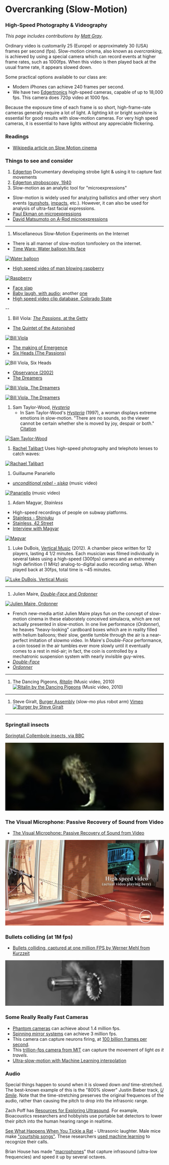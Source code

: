 # Overcranking (Slow-Motion)

### High-Speed Photography & Videography
*This page includes contributions by [Matt Gray](http://www.northeastern.edu/camd/theatre/people/matt-gray/)*. 

Ordinary video is customarily 25 (Europe) or approximately 30 (USA) frames per second (fps). Slow-motion cinema, also known as *overcranking*, is achieved by using a special camera which can record events at higher frame rates, such as 1000fps. When this video is then played back at the usual frame rate, it appears slowed down. 

Some practical options available to our class are: 

* Modern iPhones can achieve 240 frames per second.
* We have two [Edgertronics](http://edgertronic.com/) high-speed cameras, capable of up to 18,000 fps. This camera does 720p video at 1000 fps.

Because the exposure time of each frame is so short, high-frame-rate cameras generally require a lot of light. A lighting kit or bright sunshine is essential for good results with slow-motion cameras. For very high speed cameras, it is essential to have lights without any appreciable flickering.

### Readings

* [Wikipedia article on Slow Motion cinema](https://en.wikipedia.org/wiki/Slow_motion)

### Things to see and consider


1. [Edgerton](https://www.youtube.com/watch?v=SMoIKNZGyf8) Documentary developing strobe light & using it to capture fast movements 
1. [Edgerton stroboscopy, 1940](https://www.youtube.com/watch?v=gspK_Bi0aoQ)
1. Slow-motion as an analytic tool for "microexpressions"
  * Slow-motion is widely used for analyzing ballistics and other very short events ([gunshots](https://www.youtube.com/watch?v=7y9apnbI6GA), [impacts](https://www.youtube.com/watch?v=QfDoQwIAaXg), etc.). However, it can also be used for analysis of ultra-fast facial expressions.
  * [Paul Ekman on microexpressions](https://www.youtube.com/watch?v=EXm6YbXxSYk)
  * [David Matsumoto on A-Rod microexpressions](https://www.youtube.com/watch?v=bu3ayOWHX0w)

---

1. Miscellaneous Slow-Motion Experiments on the Internet
  * There is all manner of slow-motion tomfoolery on the internet. 
  * [Time Warp: Water balloon hits face](https://www.youtube.com/watch?v=90VyvOhPmA0)

[![Water balloon](images/Water_Balloon_Face.gif)](https://www.youtube.com/watch?v=90VyvOhPmA0) 

  * [High speed video of man blowing raspberry](https://www.youtube.com/watch?v=cWGn6_EH2gM)

[![Raspberry](images/raspberry.gif)](https://www.youtube.com/watch?v=cWGn6_EH2gM) 
 
  * [Face slap](https://www.youtube.com/watch?v=7AXB8nGq5jc)
  * [Baby laugh, with audio](https://www.youtube.com/watch?v=ikD-Uugb0zo); another [one](https://www.youtube.com/watch?v=yuwWCT-LiCs)
  * [High speed video clip database, Colorado State](https://high-speed-video.colostate.edu/)

--

1. Bill Viola: [*The Passions*, at the Getty](http://www.getty.edu/art/exhibitions/viola/art.html)
  * [The Quintet of the Astonished](https://www.youtube.com/watch?v=MR9av-I35ME)

[![Bill Viola](images/viola.jpg)](https://www.youtube.com/watch?v=MR9av-I35ME)

  * [The making of Emergence](https://www.youtube.com/watch?v=hx5Cu7U-Fkg)
  * [Six Heads (The Passions)](https://www.youtube.com/watch?v=x1mGaf1lElo)

![Bill Viola, Six Heads](images/Six_Heads_Bill_Viola_2000.gif)
 
  * [Observance (2002)](https://www.youtube.com/watch?v=aiz19J-wVnE)
  * [The Dreamers](https://www.youtube.com/watch?v=mJpv4Z1X3CY)

[![Bill Viola, The Dreamers](images/The_Dreamers_Bill_Viola_1.gif)](https://www.youtube.com/watch?v=mJpv4Z1X3CY)

[![Bill Viola, The Dreamers](images/The_Dreamers_Bill_Viola_2.gif)](https://www.youtube.com/watch?v=mJpv4Z1X3CY)


1. Sam Taylor-Wood, [*Hysteria*](https://www.youtube.com/watch?v=33PZhpay8gM)
	* In Sam Taylor-Wood's [*Hysteria*](https://www.youtube.com/watch?v=33PZhpay8gM) (1997), a woman displays extreme emotions in slow-motion. "There are no sounds, so the viewer cannot be certain whether she is moved by joy, despair or both." [Citation](http://www.absolutearts.com/artsnews/2002/01/25/29597.html)

[![Sam Taylor-Wood](images/taylor-wood.jpg)](https://www.youtube.com/watch?v=33PZhpay8gM)


1. [Rachel Talibart](https://www.rachaeltalibart.com/) Uses high-speed photography and telephoto lenses to catch waves: 

[![Rachael Talibart](images/highspeed-telephoto-waves.jpg)](https://www.wired.com/story/wave-photography/)


1. Guillaume Panariello
  * [*unconditional rebel - siska*](https://vimeo.com/118738368) (music video)

[![Panariello](images/panariello.jpg)](https://vimeo.com/118738368) (music video)

1. Adam Magyar, *Stainless*
  * High-speed recordings of people on subway platforms. 
  * [Stainless - Shinjuku](https://vimeo.com/77489382)
  * [Stainless, 42 Street](https://vimeo.com/83664407)
  * [Interview with Magyar](https://medium.com/matter/einsteins-camera-88aa8a185898)
  
[![Magyar](images/magyar.jpg)](https://vimeo.com/83664407)
  
1. Luke DuBois, [Vertical Music](https://vimeo.com/41507465) (2012). A chamber piece written for 12 players, lasting 4 1/2 minutes. Each musician was filmed individually in several takes using a high-speed (300fps) camera and an extremely high definition (1 MHz) analog-to-digital audio recording setup. When played back at 30fps, total time is ~45 minutes.

[![Luke DuBois, Vertical Music](images/dubois-slowmo.jpg)](https://vimeo.com/41507465) 

---

1. Julien Maire, [*Double-Face* and *Ordonner*](https://www.youtube.com/watch?v=Z2-FecbLogs)

[![Julien Maire, Ordonner](images/julien_maire_1.jpg)](https://www.youtube.com/watch?v=Z2-FecbLogs)

  * French new-media artist Julien Maire plays fun on the concept of slow-motion cinema in these elaborately conceived simulacra, which are not actually presented in slow-motion. In one live performance (*Ordonner*), he heaves "heavy-looking" cardboard boxes which are in reality filled with helium balloons; their slow, gentle tumble through the air is a near-perfect imitation of slowmo video. In Maire's *Double-Face* performance, a coin tossed in the air tumbles ever more slowly until it eventually comes to a rest in mid-air; in fact, the coin is controlled by a mechatronic suspension system with nearly invisible guy-wires.
  * [*Double-Face* ](https://www.youtube.com/watch?v=Tn3gcSYyRiE)
  * [*Ordonner*](https://www.youtube.com/watch?v=Z2-FecbLogs)

---

1. The Dancing Pigeons, [*Ritalin*](https://www.youtube.com/watch?v=ZziLdaAaRIg) (Music video, 2010)
[![Ritalin by the Dancing Pigeons](images/ritalin.jpg)](https://www.youtube.com/watch?v=ZziLdaAaRIg) (Music video, 2010)

---

1. Steve Giralt, [Burger Assembly](http://nofilmschool.com/2016/08/how-capture-slow-mo-burger-drop-robots-phantom-flex4k-camera) (slow-mo plus robot arm) [Vimeo](https://vimeo.com/178939743)
[![Burger by Steve Giralt](images/burger.jpg)](https://vimeo.com/178939743)

---

### Springtail insects

[Springtail Collembole insects, via BBC](https://www.youtube.com/watch?v=x6ZGV4ikHi4&t=1m0s)

[![Springtails on BBC](images/springtail.png)](https://www.youtube.com/watch?v=x6ZGV4ikHi4&t=1m0s)

### The Visual Microphone: Passive Recovery of Sound from Video

* [The Visual Microphone: Passive Recovery of Sound from Video](https://www.youtube.com/watch?v=FKXOucXB4a8)

[![The Visual Microphone: Passive Recovery of Sound from Video](images/passive-recovery-of-sound.png)](https://www.youtube.com/watch?v=FKXOucXB4a8)

### Bullets colliding (at 1M fps)

* [Bullets colliding, captured at one million FPS by Werner Mehl from Kurzzeit](https://www.youtube.com/watch?v=QfDoQwIAaXg)

[![](images/bullets-colliding.png)](https://www.youtube.com/watch?v=QfDoQwIAaXg)


### Some Really Really Fast Cameras

* [Phantom cameras](http://www.visionresearch.com/Products/High-Speed-Cameras/) can achieve about 1.4 million fps. 
* [Spinning mirror systems](http://www.stanfordcomputeroptics.com/applications/physics/rotating-mirror-camera.html) can achieve 3 million fps. 
* This camera can capture neurons firing, at [100 billion frames per second](http://www.livescience.com/55296-high-speed-camera-captures-neurons-firing.html).
* This [trillion-fps camera from MIT](https://www.youtube.com/watch?v=EtsXgODHMWk) can capture the movement of light *as it travels*. 
* [Ultra-slow-motion with Machine Learning interpolation](https://www.youtube.com/watch?v=MjViy6kyiqs)

### Audio 

Special things happen to sound when it is slowed down *and* time-stretched. The best-known example of this is the "800% slower" Justin Bieber track, *[U Smile](http://knowyourmeme.com/memes/800-slower-time-stretch)*. Note that the time-stretching preserves the original frequences of the audio, rather than causing the pitch to drop into the infrasonic range. 


Zach Poff has [Resources for Exploring Ultrasound](https://www.zachpoff.com/resources/exploring-ultrasound/). For example, Bioacoustics researchers and hobbyists use portable bat detectors to lower their pitch into the human hearing range in realtime. 

[See What Happens When You Tickle a Rat](https://www.youtube.com/watch?v=d-84UJpYFRM&t=17s) - Ultrasonic laughter. Male mice make ["courtship songs"](https://www.youtube.com/watch?v=wVQVw478Rh4). These researchers [used machine learning](https://www.youtube.com/watch?v=25LYVxTUZhM) to recognize their calls.

Brian House has made "[macrophones](https://brianhouse.net/works/macrophones/)" that capture infrasound (ultra-low frequencies) and speed it up by several octaves.